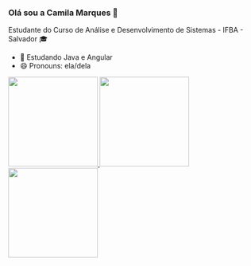 ### Olá sou a Camila Marques 👋
Estudante do Curso de Análise e Desenvolvimento de Sistemas - IFBA - Salvador 🎓

- 🌱 Estudando Java e Angular
- 😄 Pronouns: ela/dela
 <div>
  <a href="https://github.com/marquescami">
  <img height="180em" src="https://github-readme-stats.vercel.app/api?username=marquescami&show_icons=true&theme=dracula&include_all_commits=true&count_private=true"/>
  <img height="180em" src="https://github-readme-stats.vercel.app/api/top-langs/?username=marquescami&layout=compact&langs_count=16&theme=dracula"/>
  <img height="180em" src="https://github-readme-stats.vercel.app/api/top-langs/?username=marquescami&layout=compact&langs_count=7&theme=dracula"/>
</div>
